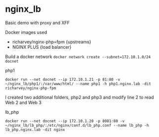 # nginx_lb
Basic demo with proxy and XFF

Docker images used
* richarvey/nginx-php=fpm {upstreams}
* NGINX PLUS              {load balancer}


Build a docker network 
``docker network create --subnet=172.10.1.0/24 docnet``

php1

``docker run --net docnet --ip 172.10.1.21 -p 81:80 -v ~/nginx_lb/php1/:/var/www/html/ --name php1 -h php1.nginx.lab -dit richarvey/nginx-php-fpm``

I created two additional folders, php2 and php3 and modify line 2 to read Web 2 and Web 3

lb_php

``docker run --net docnet --ip 172.10.1.20 -p 8081:80 -v ~/nginx_lb/lb_php/:/etc/nginx/conf.d/lb_php.conf --name lb_php -h lb_php.nginx.lab -dit nginx``
